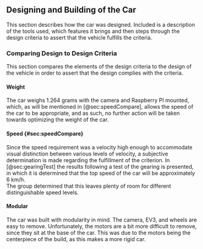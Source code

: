 ## Designing and Building of the Car
This section describes how the car was designed. Included is a description of the tools used, which features it brings and then steps through the design criteria to assert that the vehicle fulfills the criteria.

### Comparing Design to Design Criteria
This section compares the elements of the design criteria to the design of the vehicle in order to assert that the design complies with the criteria.

#### Weight
The car weighs 1.264 grams with the camera and Raspberry PI mounted, which, as will be mentioned in [@sec:speedCompare], allows the speed of the car to be appropriate, and as such, no further action will be taken towards optimizing the weight of the car.

#### Speed {#sec:speedCompare}
Since the speed requirement was a velocity high enough to accommodate visual distinction between various levels of velocity, a subjective determination is made regarding the fulfillment of the criterion. In [@sec:gearingTest] the results following a test of the gearing is presented, in which it is determined that the top speed of the car will be approximately 6 km/h.  
The group determined that this leaves plenty of room for different distinguishable speed levels.

#### Modular
The car was built with modularity in mind. The camera, EV3, and wheels are easy to remove. Unfortunately, the motors are a bit more difficult to remove, since they sit at the base of the car. This was due to the motors being the centerpiece of the build, as this makes a more rigid car. 

